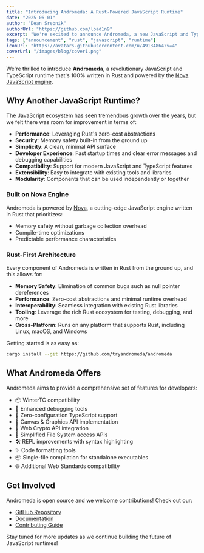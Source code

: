 ```yaml
---
title: "Introducing Andromeda: A Rust-Powered JavaScript Runtime"
date: "2025-06-01"
author: "Dean Srebnik"
authorUrl: "https://github.com/load1n9"
excerpt: "We're excited to announce Andromeda, a new JavaScript and TypeScript runtime built entirely in Rust, designed for simplicity and performance."
tags: ["announcement", "rust", "javascript", "runtime"]
iconUrl: "https://avatars.githubusercontent.com/u/49134864?v=4"
coverUrl: "/images/blog/cover1.png"
---
```


We're thrilled to introduce **Andromeda**, a revolutionary JavaScript and
TypeScript runtime that's 100% written in Rust and powered by the
[Nova JavaScript engine](https://trynova.dev/).

## Why Another JavaScript Runtime?

The JavaScript ecosystem has seen tremendous growth over the years, but we felt
there was room for improvement in terms of:

- **Performance**: Leveraging Rust's zero-cost abstractions
- **Security**: Memory safety built-in from the ground up
- **Simplicity**: A clean, minimal API surface
- **Developer Experience**: Fast startup times and clear error messages and
  debugging capabilities
- **Compatibility**: Support for modern JavaScript and TypeScript features
- **Extensibility**: Easy to integrate with existing tools and libraries
- **Modularity**: Components that can be used independently or together

### Built on Nova Engine

Andromeda is powered by [Nova](https://trynova.dev/), a cutting-edge JavaScript
engine written in Rust that prioritizes:

- Memory safety without garbage collection overhead
- Compile-time optimizations
- Predictable performance characteristics

### Rust-First Architecture

Every component of Andromeda is written in Rust from the ground up, and this
allows for:

- **Memory Safety**: Elimination of common bugs such as null pointer
  dereferences
- **Performance**: Zero-cost abstractions and minimal runtime overhead
- **Interoperability**: Seamless integration with existing Rust libraries
- **Tooling**: Leverage the rich Rust ecosystem for testing, debugging, and more
- **Cross-Platform**: Runs on any platform that supports Rust, including Linux,
  macOS, and Windows

Getting started is as easy as:

```bash
cargo install --git https://github.com/tryandromeda/andromeda
```

## What Andromeda Offers

Andromeda aims to provide a comprehensive set of features for developers:

- 📦 WinterTC compatibility
- 🔧 Enhanced debugging tools
- 🚀 Zero-configuration TypeScript support
- 🎨 Canvas & Graphics API implementation
- 🔐 Web Crypto API integration
- 📁 Simplified File System access APIs
- 🛠️ REPL improvements with syntax highlighting
- ✨ Code formatting tools
- 📦 Single-file compilation for standalone executables
- 🌐 Additional Web Standards compatibility

## Get Involved

Andromeda is open source and we welcome contributions! Check out our:

- [GitHub Repository](https://github.com/tryandromeda/andromeda)
- [Documentation](/docs)
- [Contributing Guide](/docs/contributing)

Stay tuned for more updates as we continue building the future of JavaScript
runtimes!

